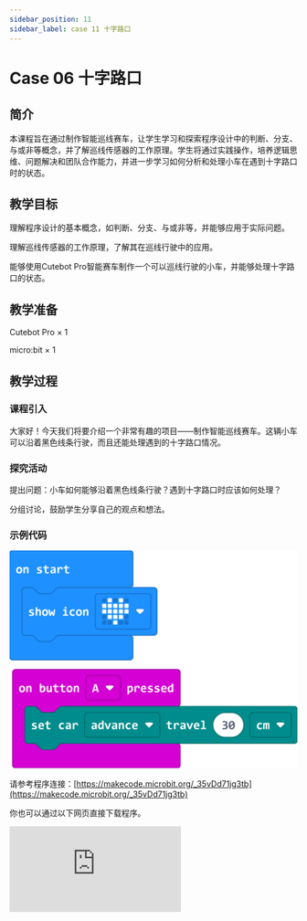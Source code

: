 ```yaml
---
sidebar_position: 11
sidebar_label: case 11 十字路口
---
```


# Case 06 十字路口

## 简介

本课程旨在通过制作智能巡线赛车，让学生学习和探索程序设计中的判断、分支、与或非等概念，并了解巡线传感器的工作原理。学生将通过实践操作，培养逻辑思维、问题解决和团队合作能力，并进一步学习如何分析和处理小车在遇到十字路口时的状态。

[](./images/cutebot-pro-case-11-01.png)

## 教学目标

理解程序设计的基本概念，如判断、分支、与或非等，并能够应用于实际问题。

理解巡线传感器的工作原理，了解其在巡线行驶中的应用。

能够使用Cutebot Pro智能赛车制作一个可以巡线行驶的小车，并能够处理十字路口的状态。


## 教学准备

Cutebot Pro × 1

micro:bit × 1

## 教学过程

### 课程引入

大家好！今天我们将要介绍一个非常有趣的项目——制作智能巡线赛车。这辆小车可以沿着黑色线条行驶，而且还能处理遇到的十字路口情况。

### 探究活动

提出问题：小车如何能够沿着黑色线条行驶？遇到十字路口时应该如何处理？

分组讨论，鼓励学生分享自己的观点和想法。

### 示例代码

![](./images/cutebot-pro-case-02-02.png)


请参考程序连接：[https://makecode.microbit.org/_35vDd71jg3tb](https://makecode.microbit.org/_35vDd71jg3tb)

你也可以通过以下网页直接下载程序。

<div
    style={{
        position: 'relative',
        paddingBottom: '60%',
        overflow: 'hidden',
    }}
>
    <iframe
        src="https://makecode.microbit.org/_35vDd71jg3tb"
        frameborder="0"
        sandbox="allow-popups allow-forms allow-scripts allow-same-origin"
        style={{
            position: 'absolute',
            width: '100%',
            height: '100%',
        }}
    />
</div>



### 案例展示


## 总结与反思

回顾课程内容，提醒学生掌握了哪些知识和技能。

引导学生讨论他们在制作过程中遇到的问题和困难，以及如何解决这些问题。

鼓励学生思考智能赛车制作案例的应用领域和未来发展。

## 延伸活动

让学生尝试改进智能赛车的巡线行驶功能，使其能够应对更复杂的线路和路况。

引导学生设计和实现更复杂的十字路口处理算法，考虑不同交通规则和情况。

鼓励学生思考和讨论智能赛车在日常生活中的实际应用和未来发展前景。
